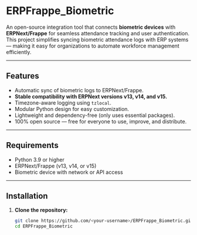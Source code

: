 # ERPFrappe_Biometric

An open-source integration tool that connects **biometric devices** with **ERPNext/Frappe** for seamless attendance tracking and user authentication.  
This project simplifies syncing biometric attendance logs with ERP systems — making it easy for organizations to automate workforce management efficiently.

---

##  Features

-  Automatic sync of biometric logs to ERPNext/Frappe.
-  **Stable compatibility with ERPNext versions v13, v14, and v15.**
-  Timezone-aware logging using `tzlocal`.
-  Modular Python design for easy customization.
-  Lightweight and dependency-free (only uses essential packages).
-  100% open source — free for everyone to use, improve, and distribute.

---

##  Requirements

- Python 3.9 or higher  
- ERPNext/Frappe (v13, v14, or v15)
- Biometric device with network or API access

---

##  Installation

1. **Clone the repository:**
   ```bash
   git clone https://github.com/<your-username>/ERPFrappe_Biometric.git
   cd ERPFrappe_Biometric
